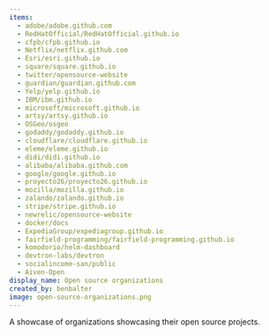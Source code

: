 ```yaml
---
items:
  - adobe/adobe.github.com
  - RedHatOfficial/RedHatOfficial.github.io
  - cfpb/cfpb.github.io
  - Netflix/netflix.github.com
  - Esri/esri.github.io
  - square/square.github.io
  - twitter/opensource-website
  - guardian/guardian.github.com
  - Yelp/yelp.github.io
  - IBM/ibm.github.io
  - microsoft/microsoft.github.io
  - artsy/artsy.github.io
  - OSGeo/osgeo
  - godaddy/godaddy.github.io
  - cloudflare/cloudflare.github.io
  - eleme/eleme.github.io
  - didi/didi.github.io
  - alibaba/alibaba.github.com
  - google/google.github.io
  - proyecto26/proyecto26.github.io
  - mozilla/mozilla.github.io
  - zalando/zalando.github.io
  - stripe/stripe.github.io
  - newrelic/opensource-website
  - docker/docs
  - ExpediaGroup/expediagroup.github.io
  - fairfield-programming/fairfield-programming.github.io
  - komodorio/helm-dashboard
  - devtron-labs/devtron
  - socialincome-san/public
  - Aiven-Open
display_name: Open source organizations
created_by: benbalter
image: open-source-organizations.png
---
```


A showcase of organizations showcasing their open source projects.
